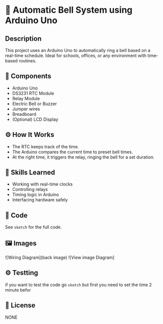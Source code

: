 # 🔔 Automatic Bell System using Arduino Uno

## Description
This project uses an Arduino Uno to automatically ring a bell based on a real-time schedule. Ideal for schools, offices, or any environment with time-based routines.

## 🧰 Components
- Arduino Uno
- DS3231 RTC Module
- Relay Module
- Electric Bell or Buzzer
- Jumper wires
- Breadboard
- (Optional) LCD Display

## ⚙️ How It Works
- The RTC keeps track of the time.
- The Arduino compares the current time to preset bell times.
- At the right time, it triggers the relay, ringing the bell for a set duration.

## 🧠 Skills Learned
- Working with real-time clocks
- Controlling relays
- Timing logic in Arduino
- Interfacing hardware safely

## 💾 Code
See `sketch` for the full code.

## 🖼️ Images
![Wiring Diagram](back image)
![View image Diagram]

## ⚙️ Testting
if you want to test the code go `sketch`
but first you need to set the time 2 minute befor 

## 📜 License
NONE